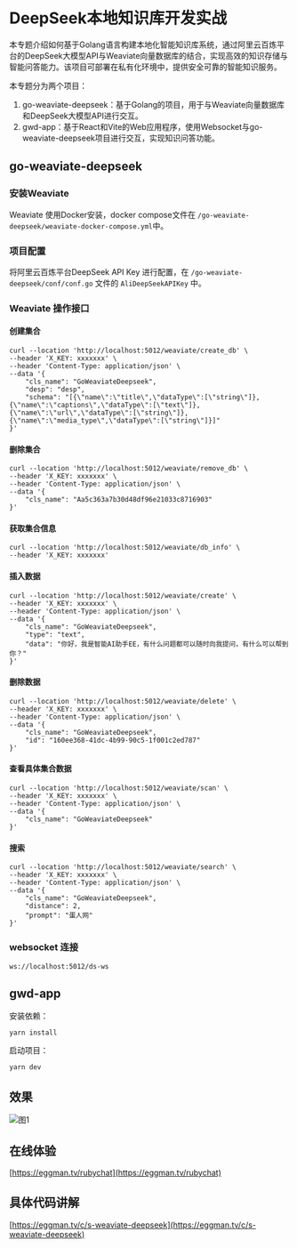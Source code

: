 # DeepSeek本地知识库开发实战

本专题介绍如何基于Golang语言构建本地化智能知识库系统，通过阿里云百炼平台的DeepSeek大模型API与Weaviate向量数据库的结合，实现高效的知识存储与智能问答能力。该项目可部署在私有化环境中，提供安全可靠的智能知识服务。

本专题分为两个项目：

1. go-weaviate-deepseek：基于Golang的项目，用于与Weaviate向量数据库和DeepSeek大模型API进行交互。
2. gwd-app：基于React和Vite的Web应用程序，使用Websocket与go-weaviate-deepseek项目进行交互，实现知识问答功能。

## go-weaviate-deepseek

### 安装Weaviate

Weaviate 使用Docker安装，docker compose文件在 `/go-weaviate-deepseek/weaviate-docker-compose.yml`中。

### 项目配置

将阿里云百炼平台DeepSeek API Key 进行配置，在 `/go-weaviate-deepseek/conf/conf.go` 文件的 `AliDeepSeekAPIKey` 中。

### Weaviate 操作接口

#### 创建集合

``` shell
curl --location 'http://localhost:5012/weaviate/create_db' \
--header 'X_KEY: xxxxxxx' \
--header 'Content-Type: application/json' \
--data '{
    "cls_name": "GoWeaviateDeepseek",
    "desp": "desp",
    "schema": "[{\"name\":\"title\",\"dataType\":[\"string\"]},{\"name\":\"captions\",\"dataType\":[\"text\"]},{\"name\":\"url\",\"dataType\":[\"string\"]},{\"name\":\"media_type\",\"dataType\":[\"string\"]}]"
}'
```

#### 删除集合

``` shell
curl --location 'http://localhost:5012/weaviate/remove_db' \
--header 'X_KEY: xxxxxxx' \
--header 'Content-Type: application/json' \
--data '{
    "cls_name": "Aa5c363a7b30d48df96e21033c8716903"
}'
```

#### 获取集合信息

``` shell
curl --location 'http://localhost:5012/weaviate/db_info' \
--header 'X_KEY: xxxxxxx'
```

#### 插入数据

``` shell
curl --location 'http://localhost:5012/weaviate/create' \
--header 'X_KEY: xxxxxxx' \
--header 'Content-Type: application/json' \
--data '{
    "cls_name": "GoWeaviateDeepseek",
    "type": "text",
    "data": "你好，我是智能AI助手EE，有什么问题都可以随时向我提问，有什么可以帮到你？"
}'
```

#### 删除数据

``` shell
curl --location 'http://localhost:5012/weaviate/delete' \
--header 'X_KEY: xxxxxxx' \
--header 'Content-Type: application/json' \
--data '{
    "cls_name": "GoWeaviateDeepseek",
    "id": "160ee368-41dc-4b99-90c5-1f001c2ed787"
}'
```

#### 查看具体集合数据

``` shell
curl --location 'http://localhost:5012/weaviate/scan' \
--header 'X_KEY: xxxxxxx' \
--header 'Content-Type: application/json' \
--data '{
    "cls_name": "GoWeaviateDeepseek"
}'
```

#### 搜索

``` shell
curl --location 'http://localhost:5012/weaviate/search' \
--header 'X_KEY: xxxxxxx' \
--header 'Content-Type: application/json' \
--data '{
    "cls_name": "GoWeaviateDeepseek",
    "distance": 2,
    "prompt": "蛋人网"
}'
```

### websocket 连接

``` shell
ws://localhost:5012/ds-ws
```

## gwd-app

安装依赖：
``` shell
yarn install
```

启动项目：
``` shell
yarn dev
```

## 效果
![图1](https://imgs.eggman.tv/e2eda2dd8b1f435d84ffac61b70de2e1_QQ20250306-132617.png)

## 在线体验

[https://eggman.tv/rubychat](https://eggman.tv/rubychat)

## 具体代码讲解

[https://eggman.tv/c/s-weaviate-deepseek](https://eggman.tv/c/s-weaviate-deepseek)

